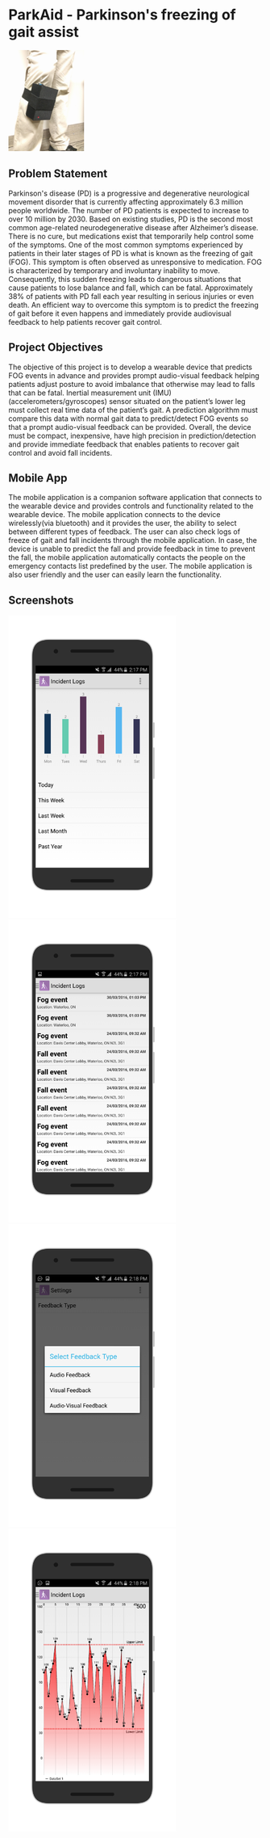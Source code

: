 # ParkAid - Parkinson's freezing of gait assist
<img src="https://raw.githubusercontent.com/abhisheksisodia/ParkAid/master/Parkaid/deviceImage.jpg" height="200"/>

## Problem Statement
Parkinson's disease (PD) is a progressive and degenerative neurological movement disorder that is currently affecting approximately 6.3 million people worldwide. The number of PD patients is expected to increase to over 10 million by 2030. Based on existing studies, PD is the second most common age-related neurodegenerative disease after Alzheimer’s disease. There is no cure, but medications exist that temporarily help control some of the symptoms. One of the most common symptoms experienced by patients in their later stages of PD is what is known as the freezing of gait (FOG). This symptom is often observed as unresponsive to medication. FOG is characterized by temporary and involuntary inability to move. Consequently, this sudden freezing leads to dangerous situations that cause patients to lose balance and fall, which can be fatal. Approximately 38% of patients with PD fall each year resulting in serious injuries or even death. An efficient way to overcome this symptom is to predict the freezing of gait before it even happens and immediately provide audiovisual feedback to help patients recover gait control.  

## Project Objectives
The objective of this project is to develop a wearable device that predicts FOG events in advance and provides prompt audio-visual feedback helping patients adjust posture to avoid imbalance that otherwise may lead to falls that can be fatal. Inertial measurement unit (IMU) (accelerometers/gyroscopes) sensor situated on the patient’s lower leg must collect real time data of the patient’s gait. A prediction algorithm must compare this data with normal gait data to predict/detect FOG events so that a prompt audio-visual feedback can be provided. Overall, the device must be compact, inexpensive, have high precision in prediction/detection and provide immediate feedback that enables patients to recover gait control and avoid fall incidents.

## Mobile App
The mobile application is a companion software application that connects to the wearable device and provides controls and functionality related to the wearable device. The mobile application connects to the device wirelessly(via bluetooth) and it provides the user, the ability to select between different types of feedback. The user can also check logs of freeze of gait and fall incidents through the mobile application. In case, the device is unable to predict the fall and provide feedback in time to prevent the fall, the mobile application automatically contacts the people on the emergency contacts list predefined by the user. The mobile application is also user friendly and the user can easily learn the functionality.

## Screenshots
<img src="https://raw.githubusercontent.com/abhisheksisodia/ParkAid/master/Parkaid/screener_20160802(14_21_23).png" height="600"/><img src="https://raw.githubusercontent.com/abhisheksisodia/ParkAid/master/Parkaid/screener_20160802(14_22_16).png" height="600"/><img src="https://raw.githubusercontent.com/abhisheksisodia/ParkAid/master/Parkaid/screener_20160802(14_23_08).png" height="600"/><img src="https://raw.githubusercontent.com/abhisheksisodia/ParkAid/master/Parkaid/screener_20160802(14_23_37).png" height="600"/>
